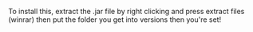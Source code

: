 To install this, extract the .jar file by right clicking and press extract files (winrar) then put the folder you get into versions then you're  set!
